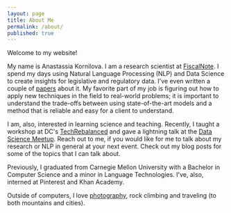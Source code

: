 ```yaml
---
layout: page
title: About Me
permalink: /about/
published: true
---
```



Welcome to my website!

My name is Anastassia Kornilova. I am a research scientist at [FiscalNote](https://www.fiscalnote.com/). I spend my days using Natural Language Processing (NLP) and Data Science to create insights for legislative and regulatory data. I've even written a couple of [papers](https://scholar.google.com/citations?user=Iys4zlsAAAAJ&hl=en) about it. My favorite part of my job is figuring out how to apply new techniques in the field to real-world problems; it is important to understand the trade-offs between using state-of-the-art models and a method that is reliable and easy for a client to understand.

I am, also, interested in learning science and teaching. Recently, I taught a workshop at DC's [TechRebalanced](https://techladyhackathon.org/) and gave a lightning talk at the [Data Science Meetup](https://www.google.com/search?q=data+science+meetup&oq=data+science+meetup&aqs=chrome..69i57j0l5.3314j0j4&sourceid=chrome&ie=UTF-8). Reach out to me, if you would like for me to talk about my research or NLP in general at your next event. Check out my blog posts for some of the topics that I can talk about.

Previously, I graduated from Carnegie Mellon University with a Bachelor in Computer Science and a minor in Language Technologies. I've, also, interned at Pinterest and Khan Academy.

Outside of computers, I love [photography](https://www.instagram.com/azazello_captured/), rock climbing and traveling (to both mountains and cities).


